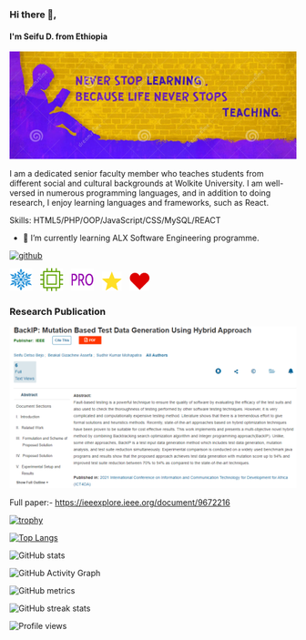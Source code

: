 ### Hi there 👋,  
#### I'm Seifu D. from Ethiopia
![I'm Seifu D. from Ethiopia](https://github.com/iwanoszet07/iwanoszet07/blob/main/image_2022-05-17_024632206.png)

I am a dedicated senior faculty member who teaches students from different social and cultural backgrounds at Wolkite University. I am well-versed in numerous programming languages, and in addition to doing research, I enjoy learning languages and frameworks, such as React.

Skills: HTML5/PHP/OOP/JavaScript/CSS/MySQL/REACT

- 🌱 I’m currently learning ALX Software Engineering programme. 


[<img src='https://cdn.jsdelivr.net/npm/simple-icons@3.0.1/icons/github.svg' alt='github' height='40'>](https://github.com/iwanoszet07)  

<a href='https://archiveprogram.github.com/'><img src='https://raw.githubusercontent.com/acervenky/animated-github-badges/master/assets/acbadge.gif' width='40' height='40'></a> <a href='https://docs.github.com/en/developers'><img src='https://raw.githubusercontent.com/acervenky/animated-github-badges/master/assets/devbadge.gif' width='40' height='40'></a> <a href='https://github.com/pricing'><img src='https://raw.githubusercontent.com/acervenky/animated-github-badges/master/assets/pro.gif' width='40' height='40'></a> <a href='https://stars.github.com/'><img src='https://raw.githubusercontent.com/acervenky/animated-github-badges/master/assets/starbadge.gif' width='35' height='35'></a> <a href='https://docs.github.com/en/github/supporting-the-open-source-community-with-github-sponsors'><img src='https://raw.githubusercontent.com/acervenky/animated-github-badges/master/assets/sponsorbadge.gif' width='35' height='35'></a> 

### Research Publication


![Design and Development](https://github.com/iwanoszet07/iwanoszet07/blob/main/image_2022-05-17_022026924.png)

Full paper:- https://ieeexplore.ieee.org/document/9672216

[![trophy](https://github-profile-trophy.vercel.app/?username=iwanoszet07)](https://github.com/ryo-ma/github-profile-trophy)

[![Top Langs](https://github-readme-stats.vercel.app/api/top-langs/?username=iwanoszet07)](https://github.com/anuraghazra/github-readme-stats)

![GitHub stats](https://github-readme-stats.vercel.app/api?username=iwanoszet07&show_icons=true)  

![GitHub Activity Graph](https://activity-graph.herokuapp.com/graph?username=iwanoszet07)  

![GitHub metrics](https://metrics.lecoq.io/iwanoszet07)  

![GitHub streak stats](https://github-readme-streak-stats.herokuapp.com/?user=iwanoszet07)  

![Profile views](https://gpvc.arturio.dev/iwanoszet07)  
